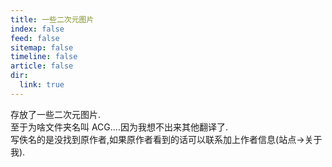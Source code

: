 ```yaml
---
title: 一些二次元图片
index: false
feed: false
sitemap: false
timeline: false
article: false
dir:
  link: true
---
```


存放了一些二次元图片.  
至于为啥文件夹名叫 ACG....因为我想不出来其他翻译了.  
写佚名的是没找到原作者,如果原作者看到的话可以联系加上作者信息(站点->关于我).  